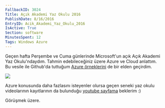 ```yaml
---
FallbackID: 3024
Title: Açık Akademi Yaz Okulu 2016
PublishDate: 8/16/2016
EntryID: Acik_Akademi_Yaz_Okulu_2016
IsActive: True
Section: software
MinutesSpent: 12
Tags: Windows Azure
---
```

Geçen hafta Perşembe ve Cuma günlerinde Microsoft'un açık Açık Akademi Yaz Okulu'ndaydım. Tahmin edebileceğiniz üzere Azure ve Cloud anlattım. Bu vesile ile Github'da tuttuğum [Azure örneklerini](https://github.com/daronyondem/AzureOrnekler) de bir elden geçirdim. 

![](http://blob.daron.yondem.com/assets/3024/yazokulu2016.jpg)

Azure konusunda daha fazlasını isteyenler olursa geçen seneki yaz okulu videolarının kayıtlarının da bulunduğu [youtube sayfama](https://www.youtube.com/playlist?list=PLoEH73F0Yy5oUBWhW4oCDaAe0diRWxUOz) beklerim :)

Görüşmek üzere.
